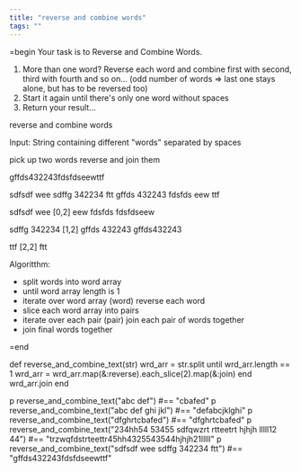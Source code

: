 ```yaml
---
title: "reverse and combine words"
tags: ""
---
```


=begin
Your task is to Reverse and Combine Words.

1.  More than one word? Reverse each word and combine first with second, third with fourth and so on...
    (odd number of words => last one stays alone, but has to be reversed too)
2.  Start it again until there's only one word without spaces
3.  Return your result…

reverse and combine words

Input: String containing different "words" separated by spaces

pick up two words
reverse and join them

gffds432243fdsfdseewttf

sdfsdf wee sdffg 342234 ftt
gffds 432243 fdsfds eew ttf

sdfsdf wee [0,2]
eew fdsfds
fdsfdseew

sdffg 342234 [1,2]
gffds 432243
gffds432243

ttf [2,2]
ftt

Algoritthm:

-   split words into word array
-   until word array length is 1
-   iterate over word array (word)
       reverse each word
-   slice each word array into pairs
-   iterate over each pair (pair)
       join each pair of words together
-   join final words together

=end

def reverse_and_combine_text(str)
  wrd_arr = str.split
  until wrd_arr.length == 1
    wrd_arr = wrd_arr.map(&:reverse).each_slice(2).map(&:join)
  end
  wrd_arr.join
end  

p reverse_and_combine_text("abc def") #== "cbafed"
p reverse_and_combine_text("abc def ghi jkl") #== "defabcjklghi"
p reverse_and_combine_text("dfghrtcbafed") #== "dfghrtcbafed"
p reverse_and_combine_text("234hh54 53455 sdfqwzrt rtteetrt hjhjh lllll12  44") #== "trzwqfdstrteettr45hh4325543544hjhjh21lllll"
p reverse_and_combine_text("sdfsdf wee sdffg 342234 ftt") #== "gffds432243fdsfdseewttf"
